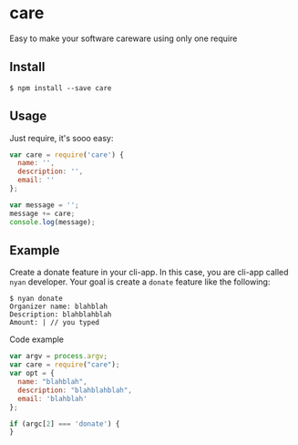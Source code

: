 # care
Easy to make your software careware using only one require

## Install
```
$ npm install --save care
```

## Usage
Just require, it's sooo easy:
```js
var care = require('care') {
  name: '',
  description: '',
  email: ''
};

var message = '';
message += care;
console.log(message);
```

## Example
Create a donate feature in your cli-app. In this case, you are cli-app called `nyan` developer. Your goal is  create a `donate` feature like the following:
```
$ nyan donate
Organizer name: blahblah
Description: blahblahblah
Amount: | // you typed
```

Code example
```js
var argv = process.argv;
var care = require("care");
var opt = {
  name: "blahblah",
  description: "blahblahblah",
  email: 'blahblah'
};

if (argc[2] === 'donate') {
}
```
